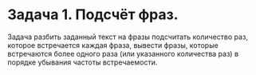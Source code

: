 # Задача 1. Подсчёт фраз.

Задача разбить заданный текст на фразы подсчитать количество раз, которое встречается каждая фраза, вывести фразы, которые встречаются более одного раза (или указанного количества раз) в порядке убывания частоты встречаемости.
